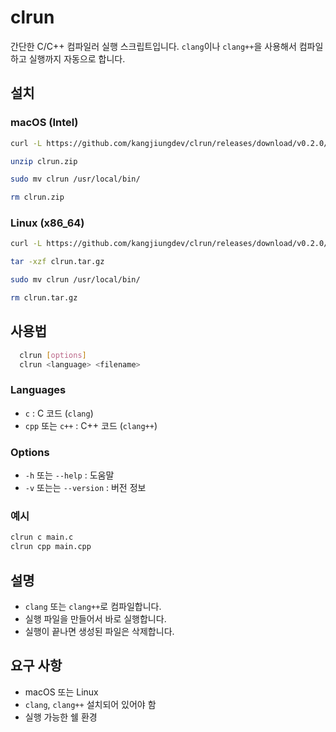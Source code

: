 # clrun

간단한 C/C++ 컴파일러 실행 스크립트입니다. `clang`이나 `clang++`을 사용해서 컴파일하고 실행까지 자동으로 합니다.

## 설치

### macOS (Intel)

```bash
curl -L https://github.com/kangjiungdev/clrun/releases/download/v0.2.0/clrun-x86_64-apple-darwin.zip -o clrun.zip

unzip clrun.zip

sudo mv clrun /usr/local/bin/

rm clrun.zip
```

### Linux (x86_64)

```bash
curl -L https://github.com/kangjiungdev/clrun/releases/download/v0.2.0/clrun-x86_64-unknown-linux-gnu.tar.gz -o clrun.tar.gz

tar -xzf clrun.tar.gz

sudo mv clrun /usr/local/bin/

rm clrun.tar.gz
```

## 사용법

```bash
  clrun [options]
  clrun <language> <filename>
```

### Languages

- `c` : C 코드 (`clang`)
- `cpp` 또는 `c++` : C++ 코드 (`clang++`)

### Options

- `-h` 또는 `--help` : 도움말
- `-v` 또는는 `--version` : 버전 정보

### 예시

```bash
clrun c main.c
clrun cpp main.cpp
```

## 설명

- `clang` 또는 `clang++`로 컴파일합니다.
- 실행 파일을 만들어서 바로 실행합니다.
- 실행이 끝나면 생성된 파일은 삭제합니다.

## 요구 사항

- macOS 또는 Linux
- `clang`, `clang++` 설치되어 있어야 함
- 실행 가능한 쉘 환경
